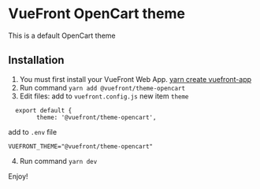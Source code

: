 # VueFront OpenCart theme

This is a default OpenCart theme

## Installation
1. You must first install your VueFront Web App. [yarn create vuefront-app](https://github.com/vuefront/create-vuefront-app)
2. Run command `yarn add @vuefront/theme-opencart`
3. Edit files:
add to `vuefront.config.js` new item `theme`
```
  export default {
        theme: '@vuefront/theme-opencart',
```

add to `.env` file
```
VUEFRONT_THEME="@vuefront/theme-opencart"
```

4. Run command `yarn dev`

Enjoy!
